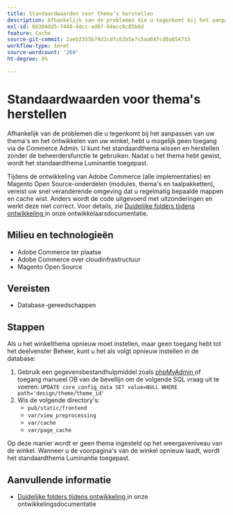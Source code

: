 ```yaml
---
title: Standaardwaarden voor thema's herstellen
description: Afhankelijk van de problemen die u tegenkomt bij het aanpassen van uw thema's en het ontwikkelen van uw winkel, hebt u mogelijk geen toegang via de Commerce Admin. U kunt het standaardthema wissen en herstellen zonder de beheerdersfunctie te gebruiken. Nadat u het thema hebt gewist, wordt het standaardthema Luminantie toegepast.
exl-id: 86304dd5-f448-4dcc-ad07-04ecc6c85b6d
feature: Cache
source-git-commit: 2aeb2355b74d1cdfc62b5e7c5aa04fcd0a654733
workflow-type: tm+mt
source-wordcount: '269'
ht-degree: 0%

---
```


# Standaardwaarden voor thema&#39;s herstellen

Afhankelijk van de problemen die u tegenkomt bij het aanpassen van uw thema&#39;s en het ontwikkelen van uw winkel, hebt u mogelijk geen toegang via de Commerce Admin. U kunt het standaardthema wissen en herstellen zonder de beheerdersfunctie te gebruiken. Nadat u het thema hebt gewist, wordt het standaardthema Luminantie toegepast.

Tijdens de ontwikkeling van Adobe Commerce (alle implementaties) en Magento Open Source-onderdelen (modules, thema&#39;s en taalpakketten), vereist uw snel veranderende omgeving dat u regelmatig bepaalde mappen en cache wist. Anders wordt de code uitgevoerd met uitzonderingen en werkt deze niet correct. Voor details, zie [ Duidelijke folders tijdens ontwikkeling ](https://developer.adobe.com/commerce/php/development/components/clear-directories/) in onze ontwikkelaarsdocumentatie.

## Milieu en technologieën

* Adobe Commerce ter plaatse
* Adobe Commerce over cloudinfrastructuur
* Magento Open Source

## Vereisten

* Database-gereedschappen

## Stappen

Als u het winkelthema opnieuw moet instellen, maar geen toegang hebt tot het deelvenster Beheer, kunt u het als volgt opnieuw instellen in de database:

1. Gebruik een gegevensbestandhulpmiddel zoals [ phpMyAdmin ](https://experienceleague.adobe.com/nl/docs/commerce-operations/installation-guide/prerequisites/optional-software#phpmyadmin) of toegang manueel OB van de bevellijn om de volgende SQL vraag uit te voeren: `UPDATE core_config_data SET value=NULL WHERE path='design/theme/theme_id'`
1. Wis de volgende directory&#39;s:
   * `pub/static/frontend`
   * `var/view_preprocessing`
   * `var/cache`
   * `var/page_cache`

Op deze manier wordt er geen thema ingesteld op het weergaveniveau van de winkel. Wanneer u de voorpagina&#39;s van de winkel opnieuw laadt, wordt het standaardthema Luminantie toegepast.

## Aanvullende informatie

* [ Duidelijke folders tijdens ontwikkeling ](https://developer.adobe.com/commerce/php/development/components/clear-directories/) in onze ontwikkelingsdocumentatie
